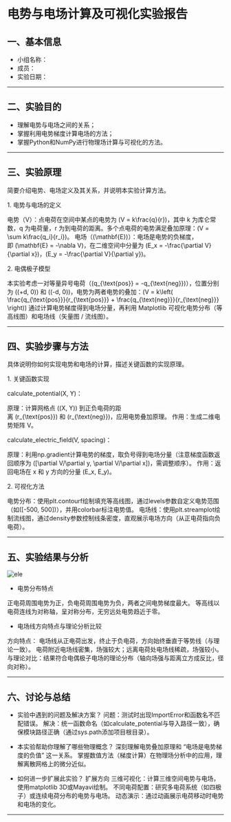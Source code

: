# 电势与电场计算及可视化实验报告

## 一、基本信息

- 小组名称：
- 成员：
- 实验日期：


---

## 二、实验目的

- 理解电势与电场之间的关系；
- 掌握利用电势梯度计算电场的方法；
- 掌握Python和NumPy进行物理场计算与可视化的方法。

---

## 三、实验原理

简要介绍电势、电场定义及其关系，并说明本实验计算方法。

1. 电势与电场的定义

电势（V）：点电荷在空间中某点的电势为 \(V = k\frac{q}{r}\)，其中 k 为库仑常数，q 为电荷量，r 为到电荷的距离。多个点电荷的电势满足叠加原理：\(V = \sum k\frac{q_i}{r_i}\)。
电场（\(\mathbf{E}\)）：电场是电势的负梯度，即 \(\mathbf{E} = -\nabla V\)，在二维空间中分量为 \(E_x = -\frac{\partial V}{\partial x}\)，\(E_y = -\frac{\partial V}{\partial y}\)。

2. 电偶极子模型

本实验考虑一对等量异号电荷（\(q_{\text{pos}} = -q_{\text{neg}}\)），位置分别为 \((+d, 0)\) 和 \((-d, 0)\)，电势为两者电势的叠加：\(V = k\left( \frac{q_{\text{pos}}}{r_{\text{pos}}} + \frac{q_{\text{neg}}}{r_{\text{neg}}} \right)\)
通过计算电势梯度得到电场分量，再利用 Matplotlib 可视化电势分布（等高线图）和电场线（矢量图 / 流线图）。

---

## 四、实验步骤与方法

具体说明你如何实现电势和电场的计算，描述关键函数的实现原理。

1. 关键函数实现

calculate_potential(X, Y)：

原理：计算网格点 \((X, Y)\) 到正负电荷的距离 \(r_{\text{pos}}\) 和 \(r_{\text{neg}}\)，应用电势叠加原理。
作用：生成二维电势矩阵 V。

calculate_electric_field(V, spacing)：

原理：利用np.gradient计算电势的梯度，取负号得到电场分量（注意梯度函数返回顺序为 \([\partial V/\partial y, \partial V/\partial x]\)，需调整顺序）。
作用：返回电场在 x 和 y 方向的分量 \(E_x, E_y\)。

2. 可视化方法

电势分布：使用plt.contourf绘制填充等高线图，通过levels参数自定义电势范围（如\([-500, 500]\)），并用colorbar标注电势值。
电场线：使用plt.streamplot绘制流线图，通过density参数控制线条密度，直观展示电场方向（从正电荷指向负电荷）。

---

## 五、实验结果与分析

![ele](https://github.com/user-attachments/assets/96d425d7-e627-451c-b471-307809474f12)

- 电势分布特点

正电荷周围电势为正，负电荷周围电势为负，两者之间电势梯度最大。
等高线以电荷连线为对称轴，呈对称分布，无穷远处电势趋近于零。

- 电场线方向特点与理论分析比较

方向特点：
电场线从正电荷出发，终止于负电荷，方向始终垂直于等势线（与理论一致）。
电荷附近电场线密集，场强较大；远离电荷处电场线稀疏，场强较小。
与理论对比：结果符合电偶极子电场的理论分布（轴向场强与距离立方成反比，径向对称）。

---

## 六、讨论与总结

- 实验中遇到的问题及解决方案？
问题：测试时出现ImportError和函数名不匹配错误。
解决：统一函数命名（如calculate_potential与导入路径一致），确保模块路径正确（通过sys.path添加项目根目录）。

- 本实验帮助你理解了哪些物理概念？
深刻理解电势叠加原理和 “电场是电势梯度的负值” 这一关系。
掌握数值方法（梯度计算）在物理场分析中的应用，理解离散网格上的微分近似。

- 如何进一步扩展此实验？
扩展方向
三维可视化：计算三维空间电势与电场，使用matplotlib 3D或Mayavi绘制。
不同电荷配置：研究多电荷系统（如四极子）或连续电荷分布的电势与电场。
动态演示：通过动画展示电荷移动时电势和电场的变化。

---
